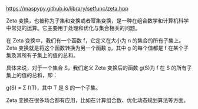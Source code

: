 https://maspypy.github.io/library/setfunc/zeta.hpp

Zeta 变换，也被称为子集和变换或者幂集变换，是一种在组合数学和计算机科学中常见的运算。它主要用于处理和优化与集合相关的问题。

在 Zeta 变换中，我们有一个函数 f，它定义在大小为 n 的集合的所有子集上。Zeta 变换就是将这个函数转换为另一个函数 g，其中 g 的每个值都是 f 在某个子集及其所有子集上的值的总和。

具体来说，对于一个集合 S，我们定义 Zeta 变换后的函数 g(S)为 f 在 S 的所有子集上的值的总和，即：

g(S) = Σ f(T)，其中 T 是 S 的一个子集。

Zeta 变换在很多场合都有应用，比如在计算组合数、优化动态规划算法等方面。
